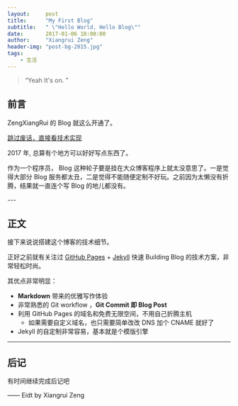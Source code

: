 ```yaml
---
layout:     post
title:      "My First Blog"
subtitle:   " \"Hello World, Hello Blog\""
date:       2017-01-06 18:00:00
author:     "Xiangrui Zeng"
header-img: "post-bg-2015.jpg"
tags:
    - 生活
---
```


> “Yeah It's on. ”


## 前言

ZengXiangRui 的 Blog 就这么开通了。

[跳过废话，直接看技术实现 ](#build)



2017 年, 总算有个地方可以好好写点东西了。


作为一个程序员， Blog 这种轮子要是挂在大众博客程序上就太没意思了。一是觉得大部分 Blog 服务都太丑，二是觉得不能随便定制不好玩。之前因为太懒没有折腾，结果就一直连个写 Blog 的地儿都没有。



<p id = "build"></p>
---

## 正文

接下来说说搭建这个博客的技术细节。  

正好之前就有关注过 [GitHub Pages](https://pages.github.com/) + [Jekyll](http://jekyllrb.com/) 快速 Building Blog 的技术方案，非常轻松时尚。

其优点非常明显：

* **Markdown** 带来的优雅写作体验
* 非常熟悉的 Git workflow ，**Git Commit 即 Blog Post**
* 利用 GitHub Pages 的域名和免费无限空间，不用自己折腾主机
	* 如果需要自定义域名，也只需要简单改改 DNS 加个 CNAME 就好了
* Jekyll 的自定制非常容易，基本就是个模版引擎


---


## 后记

有时间继续完成后记吧

—— Eidt by Xiangrui Zeng

